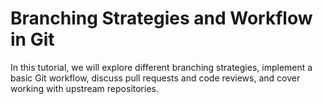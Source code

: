 # Branching Strategies and Workflow in Git

 In this tutorial, we will explore different branching strategies, implement a basic Git workflow, discuss pull requests and code reviews, and cover working with upstream repositories.
